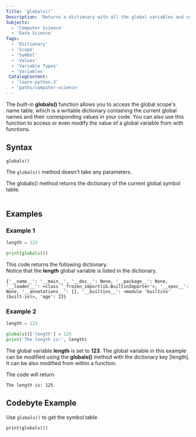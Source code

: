 ```yaml
---
Title: 'globals()'
Description: 'Returns a dictionary with all the global variables and symbols for the current program.'
Subjects:
  - 'Computer Science'
  - 'Data Science'
Tags:
  - 'Dictionary'
  - 'Scope'
  - 'Symbol'
  - 'Values'
  - 'Variable Types'
  - 'Variables'
 CatalogContent:
  - 'learn-python-3'
  - 'paths/computer-science'
---
```


The built-in **globals()** function allows you to access the global scope's name table, which is a writable dictionary containing the current global names and their corresponding values in your code. You can also use this function to access or even modify the value of a global variable from with functions.

## Syntax

```shell
globals()
```

The `globals()` method doesn't take any parameters.

The globals() method returns the dictionary of the current global symbol table.
<br><br>
## Examples

### Example 1

```py
length = 123

print(globals())

```

This code returns the following dictionary. <br>Notice that the **length** global variable is listed in the dictionary.

```shell
{'__name__': '__main__', '__doc__': None, '__package__': None, '__loader__': <class '_frozen_importlib.BuiltinImporter'>, '__spec__': None, '__annotations__': {}, '__builtins__': <module 'builtins' (built-in)>, 'age': 23}

```
### Example 2

```py
length = 123

globals()['length'] = 125
print('The length is:', length)

```

The global variable **length** is set to **123**. The global variable in this example can be modified using the **globals()** method with the dictionary key [length]. It can be also modified from within a function.

The code will return

```shell
The length is: 125
```

## Codebyte Example

Use `globals()` to get the symbol table 

```codebyte/python
print(globals())

```